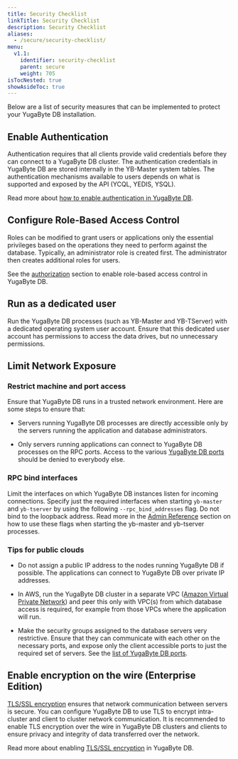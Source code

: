 ```yaml
---
title: Security Checklist
linkTitle: Security Checklist
description: Security Checklist
aliases:
  - /secure/security-checklist/
menu:
  v1.1:
    identifier: security-checklist
    parent: secure
    weight: 705
isTocNested: true
showAsideToc: true
---
```


Below are a list of security measures that can be implemented to protect your YugaByte DB installation.


## Enable Authentication

Authentication requires that all clients provide valid credentials before they can connect to a YugaByte DB cluster. The authentication credentials in YugaByte DB are stored internally in the YB-Master system tables. The authentication mechanisms available to users depends on what is supported and exposed by the API (YCQL, YEDIS, YSQL).

Read more about [how to enable authentication in YugaByte DB](../authentication).

## Configure Role-Based Access Control

Roles can be modified to grant users or applications only the essential privileges based on the operations they need to perform against the database. Typically, an administrator role is created first. The administrator then creates additional roles for users.

See the [authorization](../authorization) section to enable role-based access control in YugaByte DB.

## Run as a dedicated user

Run the YugaByte DB processes (such as YB-Master and YB-TServer) with a dedicated operating system user account. Ensure that this dedicated user account has permissions to access the data drives, but no unnecessary permissions.


## Limit Network Exposure

### Restrict machine and port access

Ensure that YugaByte DB runs in a trusted network environment.  Here are some steps to ensure that:

* Servers running YugaByte DB processes are directly accessible only by the servers running the application and database administrators.

* Only servers running applications can connect to YugaByte DB processes on the RPC ports. Access to the various [YugaByte DB ports](../../deploy/checklist/#default-ports-reference) should be denied to everybody else.


### RPC bind interfaces

Limit the interfaces on which YugaByte DB instances listen for incoming connections. Specify just the required interfaces when starting `yb-master` and `yb-tserver` by using the following `--rpc_bind_addresses` flag. Do not bind to the loopback address. Read more in the [Admin Reference](../../admin/yb-tserver/) section on how to use these flags when starting the yb-master and yb-tserver processes.


### Tips for public clouds

* Do not assign a public IP address to the nodes running YugaByte DB if possible. The applications can connect to YugaByte DB over private IP addresses.

* In AWS, run the YugaByte DB cluster in a separate VPC ([Amazon Virtual Private Network](https://docs.aws.amazon.com/vpc/latest/userguide/what-is-amazon-vpc.html)) and peer this only with VPC(s) from which database access is required, for example from those VPCs where the application will run.

* Make the security groups assigned to the database servers very restrictive. Ensure that they can communicate with each other on the necessary ports, and expose only the client accessible ports to just the required set of servers. See the [list of YugaByte DB ports](../../deploy/checklist/#default-ports-reference).


## Enable encryption on the wire (Enterprise Edition)

[TLS/SSL encryption](https://en.wikipedia.org/wiki/Transport_Layer_Security) ensures that network communication between servers is secure. You can configure YugaByte DB to use TLS to encrypt intra-cluster and client to cluster network communication. It is recommended to enable TLS encryption over the wire in YugaByte DB clusters and clients to ensure privacy and integrity of data transferred over the network.

Read more about enabling [TLS/SSL encryption](../tls-encryption) in YugaByte DB.



